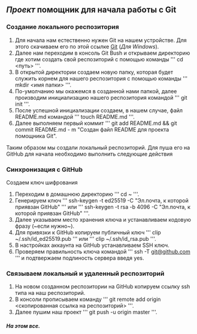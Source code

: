 ## *Проект* помощник для начала работы с Git

### Создание локального респозитория


1. Для начала нам естественно нужен Git на нашем устройстве. Для этого скачиваем его по этой ссылке [Git](https://git-scm.com/download/win) (_Для Windows_).
2. Далее нам переходим в консоль Git Bush и открываем директорию где хотим создать свой респозиторий с помощью команды ''' cd <путь> '''.
3. В открытой директории создаем новую папку, которая будет служить корнем для нашего респозитория с помощью команды ''' mkdir <имя папки> '''.
4. По-умолчанию мы окажемся в созданной нами папкой, далее производим инициализацию нашего респозитория командой ''' git init '''.
5. После успешной инициализации создаем, в нашем случае, файл README.md командой ''' touch README.md '''.
6. Далее выполняем первый коммит ''' git add README.md && git commit README.md - m "Создан файл README для проекта помощника Git".


Таким образом мы создали локальный респозиторий. Для пуша его на GitHub для начала необходимо выполнить следующие действия


### Синхронизация с GitHub


Создаем ключ шифрования


1. Переходим в домашнюю директорию ''' cd ~ '''.
2. Генерируем ключ ''' ssh-keygen -t ed25519 -C "Эл.почта, к которой приявзан GitHub" ''' или ''' ssh-keygen -t rsa -b 4096 -C "Эл.почта, к которой приявзан GitHub" '''.
3. Далее указываем место хранения ключа и устанавливаем кодовую фразу (~если нужно~).
4. Для привязки к GitHub копируем публичный ключ ''' clip ~/.ssh/id_ed25519.pub ''' или ''' clip ~/.ssh/id_rsa.pub '''.
5. В настройках аккаунта на GitHub устанавливаем SSH ключ.
6. Проверяем правильность ключа командой ''' ssh -T git@github.com ''' и подтвержаем подлиность сервера введя yes.


### Связываем локальный и удаленный респозиторий


1. На новом созданном респозитории на GitHub копируем ссылку ssh типа на наш респозиторий.
2. В консоли прописываем команду ''' git remote add origin <скопированная ссылка на респозиторий> '''.
3. Далее пушим наш проект ''' git push -u origin master '''.

##### На этом все.


